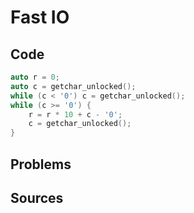 # Fast IO

## Code

```cpp
auto r = 0;
auto c = getchar_unlocked();
while (c < '0') c = getchar_unlocked();
while (c >= '0') {
	r = r * 10 + c - '0';
	c = getchar_unlocked();
}
```

## Problems

## Sources
